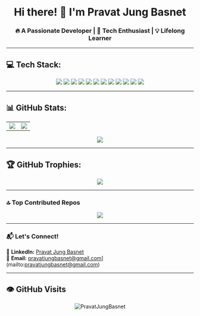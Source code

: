 
<h1 align="center">Hi there! 👋 I'm Pravat Jung Basnet</h1>
<h3 align="center">🔥 A Passionate Developer | 🚀 Tech Enthusiast | 💡 Lifelong Learner</h3>

---

## 💻 Tech Stack:
<p align="center">
  <img src="https://img.shields.io/badge/css3-%231572B6.svg?style=for-the-badge&logo=css3&logoColor=white" />
  <img src="https://img.shields.io/badge/html5-%23E34F26.svg?style=for-the-badge&logo=html5&logoColor=white" />
  <img src="https://img.shields.io/badge/javascript-%23323330.svg?style=for-the-badge&logo=javascript&logoColor=%23F7DF1E" />
  <img src="https://img.shields.io/badge/react-%2320232a.svg?style=for-the-badge&logo=react&logoColor=%2361DAFB" />
  <img src="https://img.shields.io/badge/typescript%20-%23007ACC.svg?&style=for-the-badge&logo=typescript&logoColor=white" />
  <img src="https://img.shields.io/badge/tailwindcss-%2338B2AC.svg?style=for-the-badge&logo=tailwind-css&logoColor=white" />
  <img src="https://img.shields.io/badge/vercel-%23000000.svg?style=for-the-badge&logo=vercel&logoColor=white" />
  <img src="https://img.shields.io/badge/figma-%23F24E1E.svg?style=for-the-badge&logo=figma&logoColor=white" />
  <img src="https://img.shields.io/badge/notion-%23000000.svg?style=for-the-badge&logo=notion&logoColor=white" />
  <img src="https://img.shields.io/badge/python%20-%2314354C.svg?&style=for-the-badge&logo=python&logoColor=white" />
  <img src="https://img.shields.io/badge/github%20-%23121011.svg?&style=for-the-badge&logo=github&logoColor=white" />
  <img src="https://img.shields.io/badge/firebase%20-%23039BE5.svg?&style=for-the-badge&logo=firebase" />
</p>

---

## 📊 GitHub Stats:
<table align="center">
  <tr>
    <td>
      <img src="https://github-readme-stats.vercel.app/api?username=PravatJungBasnet&theme=dark&hide_border=false&include_all_commits=false&count_private=false"/>
    </td>
    <td>
      <img src="https://github-readme-streak-stats.herokuapp.com/?user=PravatJungBasnet&theme=radical&hide_border=false"/>
    </td>
  </tr>
</table>

<p align="center">
  <img src="https://github-readme-stats.vercel.app/api/top-langs/?username=PravatJungBasnet&theme=dark&hide_border=false&include_all_commits=false&count_private=false&layout=compact"/>
</p>

---

## 🏆 GitHub Trophies:
<p align="center">
  <img src="https://github-profile-trophy.vercel.app/?username=PravatJungBasnet&theme=radical&no-frame=false&no-bg=true&margin-w=4"/>
</p>

---

### 🔝 **Top Contributed Repos**
<p align="center">
  <img src="https://github-contributor-stats.vercel.app/api?username=PravatJungBasnet&limit=5&theme=dark&combine_all_yearly_contributions=true"/>
</p>

---

### 📬 **Let's Connect!**  
💼 **LinkedIn:** [Pravat Jung Basnet](https://www.linkedin.com/in/PravatJungBasnet/)  
📧 **Email:** pravatjungbasnet@gmail.com](mailto:pravatjungbasnet@gmail.com)  

---

## :eye: GitHub Visits
<p align="center">
    <img src="https://count.getloli.com/get/@PravatJungBasnet?theme=rule34" alt="PravatJungBasnet" />
</p>
